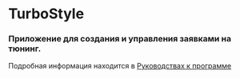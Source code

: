 # TurboStyle

### Приложение для создания и управления заявками на тюнинг.

Подробная информация находится в [Руководствах к программе](https://github.com/ivan-kondratev/TurboStyle/tree/master/%D0%A0%D1%83%D0%BA%D0%BE%D0%B2%D0%BE%D0%B4%D1%81%D1%82%D0%B2%D0%B0%20%D0%BA%20%D0%BF%D1%80%D0%BE%D0%B3%D1%80%D0%B0%D0%BC%D0%BC%D0%B5)
